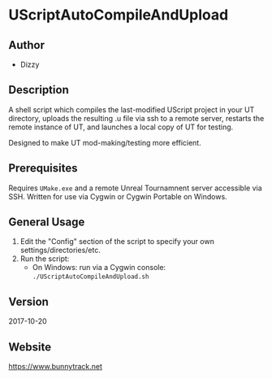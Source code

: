 # UScriptAutoCompileAndUpload

## Author
* Dizzy

## Description
A shell script which compiles the last-modified UScript project in your UT directory, uploads the resulting .u file via ssh to a remote server, restarts the remote instance of UT, and launches a local copy of UT for testing.

Designed to make UT mod-making/testing more efficient.

## Prerequisites
Requires `UMake.exe` and a remote Unreal Tournamnent server accessible via SSH.
Written for use via Cygwin or Cygwin Portable on Windows.

## General Usage
1. Edit the "Config" section of the script to specify your own settings/directories/etc.
2. Run the script:
    * On Windows: run via a Cygwin console: `./UScriptAutoCompileAndUpload.sh`

## Version
2017-10-20

## Website
https://www.bunnytrack.net
